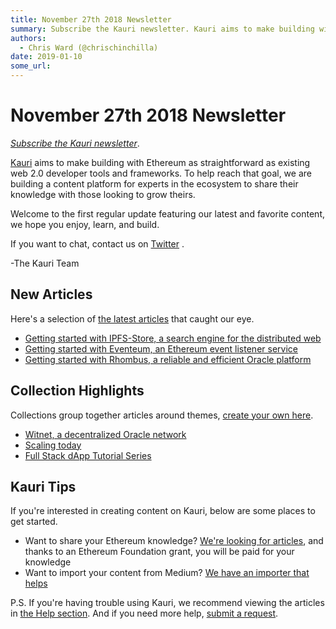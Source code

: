 ```yaml
---
title: November 27th 2018 Newsletter
summary: Subscribe the Kauri newsletter. Kauri aims to make building with Ethereum as straightforward as existing web 2.0 developer tools and frameworks. To help reach that goal, we are building a content platform for experts in the ecosystem to share their knowledge with those looking to grow theirs. Welcome to the first regular update featuring our latest and favorite content, we hope you enjoy, learn, and build. If you want to chat, contact us on Twitter . -The Kauri Team New Articles Heres a selectio
authors:
  - Chris Ward (@chrischinchilla)
date: 2019-01-10
some_url: 
---
```


# November 27th 2018 Newsletter

_[Subscribe the Kauri newsletter](http://eepurl.com/dszB7r)_.

[Kauri](https://beta.kauri.io) aims to make building with Ethereum as straightforward as existing web 2.0 developer tools and frameworks. To help reach that goal, we are building a content platform for experts in the ecosystem to share their knowledge with those looking to grow theirs.

Welcome to the first regular update featuring our latest and favorite content, we hope you enjoy, learn, and build.

If you want to chat, contact us on [Twitter](https://kauri.us17.list-manage.com/track/click?u=e46233ccfd6bb938ab7cbb5a3&id=9c2c5c3309&e=c95b2085fd) .

-The Kauri Team

## New Articles

Here's a selection of [the latest articles](https://beta.kauri.io/articles) that caught our eye.

- [Getting started with IPFS-Store, a search engine for the distributed web](https://beta.kauri.io/article/874b1fe11d00406bbbef053405fd4538/v7/getting-started-with-ipfs-store)
- [Getting started with Eventeum, an Ethereum event listener service](https://beta.kauri.io/article/90dc8d911f1c43008c7d0dfa20bde298/v2/getting-started-with-eventeum)
- [Getting started with Rhombus, a reliable and efficient Oracle platform](https://beta.kauri.io/article/c93193f04cf649ebb4762b8ba8cfbefc/v1/getting-started-with-rhombus)

## Collection Highlights

Collections group together articles around themes, [create your own here](https://beta.kauri.io/login?r=create-collection).

- [Witnet, a decentralized Oracle network](https://beta.kauri.io/public-profile/6e324914518ed1d4df5a72b405cbb9a64d815d57)
- [Scaling today](ttps://beta.kauri.io/collection/5be1a3f93917ab0001ea9baa/scaling-today)
- [Full Stack dApp Tutorial Series](https://beta.kauri.io/collection/5b8e401ee727370001c942e3/full-stack-dapp-tutorial-series)

## Kauri Tips

If you're interested in creating content on Kauri, below are some places to get started.

- Want to share your Ethereum knowledge? [We're looking for articles](https://beta.kauri.io/article/b5c15961f13d4112bc82f6edb6fd3a75), and thanks to an Ethereum Foundation grant, you will be paid for your knowledge
- Want to import your content from Medium? [We have an importer that helps](https://beta.kauri.io/article/15673b4f86da49f5aed621696499c662/v2/kauri-importer-guidelines)

P.S. If you're having trouble using Kauri, we recommend viewing the articles in [the Help section](https://rinkeby.kauri.io/help). And if you need more help, [submit a request](https://rinkeby.kauri.io/create-request).
